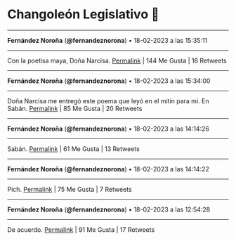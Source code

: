 # Changoleón Legislativo 🙈
*****
**Fernández Noroña** (**@fernandeznorona**) • 18-02-2023 a las 15:35:11
*****
Con la poetisa maya, Doña Narcisa.
[Permalink](https://twitter.com/fernandeznorona/status/1627089375069888515) | 144 Me Gusta | 16 Retweets
*****
**Fernández Noroña** (**@fernandeznorona**) • 18-02-2023 a las 15:34:00
*****
Doña Narcisa me entregó este poema que leyó en el mitin para mi. En Sabán.
[Permalink](https://twitter.com/fernandeznorona/status/1627089077102338050) | 85 Me Gusta | 20 Retweets
*****
**Fernández Noroña** (**@fernandeznorona**) • 18-02-2023 a las 14:14:26
*****
Sabán.
[Permalink](https://twitter.com/fernandeznorona/status/1627069052521947137) | 61 Me Gusta | 13 Retweets
*****
**Fernández Noroña** (**@fernandeznorona**) • 18-02-2023 a las 14:14:22
*****
Pich.
[Permalink](https://twitter.com/fernandeznorona/status/1627069034981367811) | 75 Me Gusta | 7 Retweets
*****
**Fernández Noroña** (**@fernandeznorona**) • 18-02-2023 a las 12:54:28
*****
De acuerdo.
[Permalink](https://twitter.com/fernandeznorona/status/1627048930298200067) | 91 Me Gusta | 17 Retweets